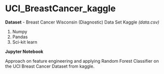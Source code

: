 # UCI_BreastCancer_kaggle

**Dataset** - Breast Cancer Wisconsin (Diagnostic) Data Set Kaggle *(data.csv)*

1. Numpy
2. Pandas
3. Sci-kit learn

**Jupyter Notebook**

Approach on feature engineering and applying Random Forest Classifier on the UCI Breast Cancer Dataset from kaggle.

